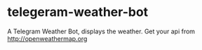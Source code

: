 # telegeram-weather-bot
A Telegram Weather Bot, displays the weather.
Get your api from http://openweathermap.org

